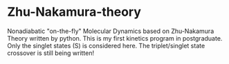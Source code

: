 # Zhu-Nakamura-theory
Nonadiabatic "on-the-fly" Molecular Dynamics based on Zhu-Nakamura Theory written by python.
This is my first kinetics program in postgraduate. 
Only the singlet  states (S)  is considered here. The triplet/singlet  state crossover is still being written!
